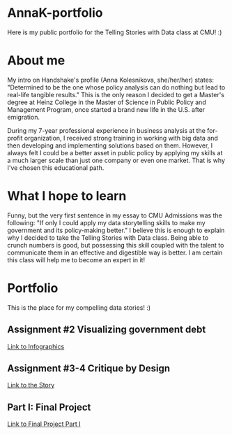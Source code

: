 # AnnaK-portfolio
Here is my public portfolio for the Telling Stories with Data class at CMU! :)

# About me
My intro on Handshake's profile (Anna Kolesnikova, she/her/her) states: "Determined to be the one whose policy analysis can do nothing but lead to real-life tangible results."
This is the only reason I decided to get a Master's degree at Heinz College in the Master of Science in Public Policy and Management Program, once started a brand new life in the U.S. after emigration.

During my 7-year professional experience in business analysis at the for-profit organization, I received strong training in working with big data and then developing and implementing solutions based on them. However, I always felt I could be a better asset in public policy by applying my skills at a much larger scale than just one company or even one market. That is why I've chosen this educational path.

# What I hope to learn
Funny, but the very first sentence in my essay to CMU Admissions was the following:
"If only I could apply my data storytelling skills to make my government and its policy-making better."
I believe this is enough to explain why I decided to take the Telling Stories with Data class.
Being able to crunch numbers is good, but possessing this skill coupled with the talent to communicate them in an effective and digestible way is better. I am certain this class will help me to become an expert in it!

# Portfolio
This is the place for my compelling data stories! :)

## Assignment #2 Visualizing government debt
[Link to Infographics](/GovernmentDebt.md)

## Assignment #3-4 Critique by Design
[Link to the Story](/StateLegislaturesControl.md)

## Part I: Final Project
[Link to Final Project Part I](/FinalProject_AnnaKolesnikova.md)
